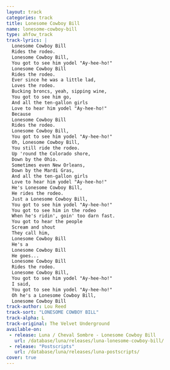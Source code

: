```yaml
---
layout: track
categories: track
title: Lonesome Cowboy Bill
name: lonesome-cowboy-bill
type: ahfow_track
track-lyrics: |
  Lonesome Cowboy Bill
  Rides the rodeo.
  Lonesome Cowboy Bill,
  You got to see him yodel "Ay-hee-ho!"
  Lonesome Cowboy Bill
  Rides the rodeo.
  Ever since he was a little lad,
  Loves the rodeo.
  Bucking broncs, yeah, sipping wine,
  You got to see him go,
  And all the ten-gallon girls
  Love to hear him yodel "Ay-hee-ho!"
  Because
  Lonesome Cowboy Bill
  Rides the rodeo.
  Lonesome Cowboy Bill,
  You got to see him yodel "Ay-hee-ho!"
  Oh, Lonesome Cowboy Bill,
  You still ride the rodeo.
  Up 'round the Colorado shore,
  Down by the Ohio.
  Sometimes even New Orleans,
  Down by the Mardi Gras,
  And all the ten-gallon girls
  Love to hear him yodel "Ay-hee-ho!"
  He's Lonesome Cowboy Bill, 
  He rides the rodeo.
  Just a Lonesome Cowboy Bill,
  You got to see him yodel "Ay-hee-ho!"
  You got to see him in the rodeo
  When he's ridin', goin' too darn fast.
  You got to hear the people 
  Scream and shout
  They call him,
  Lonesome Cowboy Bill
  He's a
  Lonesome Cowboy Bill
  He goes...
  Lonesome Cowboy Bill
  Rides the rodeo.
  Lonesome Cowboy Bill,
  You got to see him yodel "Ay-hee-ho!"
  I said,
  You got to see him yodel "Ay-hee-ho!"
  Oh he's a Lonesome Cowboy Bill, 
  Lonesome Cowboy Bill
track-author: Lou Reed
track-sort: "LONESOME COWBOY BILL"
track-alpha: L
track-original: The Velvet Underground
available-on:
 - release: Luna / Cheval Sombre - Lonesome Cowboy Bill
   url: /database/luna/releases/luna-lonesome-cowboy-bill/
 - release: "Postscripts"
   url: /database/luna/releases/luna-postscripts/
cover: true
---
```

